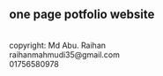 <h2>one page potfolio website </h2>
<br>
copyright: Md Abu. Raihan
<br>
raihanmahmudi35@gmail.com
<br>
01756580978
